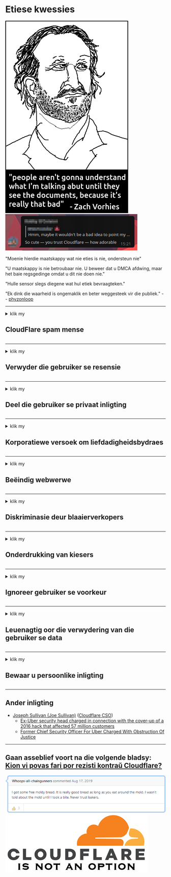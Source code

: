 # Etiese kwessies

![](../image/itsreallythatbad.jpg)
![](../image/telegram/c81238387627b4bfd3dcd60f56d41626.jpg)

"Moenie hierdie maatskappy wat nie eties is nie, ondersteun nie"

"U maatskappy is nie betroubaar nie. U beweer dat u DMCA afdwing, maar het baie regsgedinge omdat u dit nie doen nie."

"Hulle sensor slegs diegene wat hul etiek bevraagteken."

"Ek dink die waarheid is ongemaklik en beter weggesteek vir die publiek."  -- [phyzonloop](https://twitter.com/phyzonloop)


---


<details>
<summary>klik my

## CloudFlare spam mense
</summary>


Cloudflare stuur spam-e-posse na nie-Cloudflare-gebruikers.

- Stuur slegs e-pos aan intekenare wat ingeteken het
- As die gebruiker 'stop' sê, stop dan met die stuur van e-pos

Dit is so eenvoudig. Maar Cloudflare gee nie om nie.
Cloudflare het gesê dat die gebruik van hul diens alle spammers of aanvallers kan stop.
Hoe kan ons Cloudflare stop sonder om Cloudflare te aktiveer?


| 🖼 | 🖼 |
| --- | --- |
| ![](../image/cfspam01.jpg) | ![](../image/cfspam03.jpg) |
| ![](../image/cfspam02.jpg) | ![](../image/cfspambrittany.jpg)<br>![](../image/cfspamtwtr.jpg) |

</details>

---

<details>
<summary>klik my

## Verwyder die gebruiker se resensie
</summary>


Cloudflare sensor negatiewe resensies.
As u anti-Cloudflare-teks op Twitter plaas, het u die kans om 'n antwoord van Cloudflare-werknemer te kry met die boodskap 'Nee, dit is nie'.
As u 'n negatiewe resensie op enige hersieningswebwerf plaas, sal hulle probeer om dit te sensureer.


| 🖼 | 🖼 |
| --- | --- |
| ![](../image/cfcenrev_01.jpg)<br>![](../image/cfcenrev_02.jpg) | ![](../image/cfcenrev_03.jpg) |

</details>

---

<details>
<summary>klik my

## Deel die gebruiker se privaat inligting
</summary>


Cloudflare het 'n groot teisteringsprobleem.
Cloudflare deel persoonlike inligting van diegene wat kla oor webwerwe wat aangebied word.
Hulle vra u soms om u regte ID te gee.
As u nie wil geteister, aangerand, geswot of vermoor word nie, moet u beter wegbly van Cloudflared-webwerwe.


| 🖼 | 🖼 |
| --- | --- |
| ![](../image/cfdox_what.jpg) | ![](../image/cfdox_swat.jpg) |
| ![](../image/cfdox_kill.jpg) | ![](../image/cfdox_threat.jpg) |
| ![](../image/cfdox_dox.jpg) | ![](../image/cfdox_ex1.jpg)<br>![](../image/cfdox_ex2.jpg) |

</details>

---

<details>
<summary>klik my

## Korporatiewe versoek om liefdadigheidsbydraes
</summary>


CloudFlare vra vir liefdadigheidsbydraes.
Dit is baie afgryslik dat 'n Amerikaanse korporasie vir liefdadigheid sal vra saam met organisasies sonder winsbejag wat goeie doele het.
As u daarvan hou om mense te blokkeer of ander se tyd te mors, wil u dalk pizza's bestel vir Cloudflare-werknemers.


![](../image/cfdonate.jpg)

</details>

---

<details>
<summary>klik my

## Beëindig webwerwe
</summary>


Wat sal u doen as u webwerf skielik afgaan?
Daar is verslae dat Cloudflare die konfigurasie van die gebruiker verwyder of die diens stop sonder enige waarskuwing, stil.
Ons stel voor dat u 'n beter verskaffer vind.

![](../image/cftmnt.jpg)

</details>

---

<details>
<summary>klik my

## Diskriminasie deur blaaierverkopers
</summary>


CloudFlare gee voorkeurbehandeling aan diegene wat Firefox gebruik, terwyl hulle gebruikers van nie-Tor-Browser bo Tor vyandig behandel.
Tor-gebruikers van wie regmatig weier om nie-gratis javaskripte uit te voer, kry ook vyandige behandeling.
Hierdie toegangsongelykheid is 'n misbruik van netwerkneutraliteit en magsmisbruik.

![](../image/browdifftbcx.gif)

- Links: Tor Browser, Regs: Chrome. Dieselfde IP-adres.

![](../image/browserdiff.jpg)

- Links: Javascript vir Tor-blaaier uitgeskakel, koekie geaktiveer
- Regs: Chrome Javascript aangeskakel, koekie gedeaktiveer

![](../image/cfsiryoublocked.jpg)

- QuteBrowser (klein blaaier) sonder Tor (Clearnet IP)

![](../image/lynx_cloudflare.gif)

- Lynx


| ***Blaaier*** | ***Toegang tot behandeling*** |
| --- | --- |
| Tor Browser (Javascript geaktiveer) | toegang toegelaat |
| Firefox (Javascript geaktiveer) | toegang verswak |
| Chromium (Javascript geaktiveer) | toegang verswak |
| Chromium or Firefox (Javascript is gedeaktiveer) | toegang verbied |
| Chromium or Firefox (Koekie is uitgeskakel) | toegang verbied |
| QuteBrowser | toegang verbied |
| lynx | toegang verbied |
| w3m | toegang verbied |
| wget | toegang verbied |


Waarom gebruik u nie die Audio-knoppie om die maklike uitdaging op te los nie?

Ja, daar is 'n klankknoppie, maar dit werk nie altyd by Tor nie.
U sal hierdie boodskap kry as u daarop klik:

```
Probeer later weer
U rekenaar of netwerk stuur moontlik outomatiese navrae.
Ons kan u versoek nie nou verwerk om ons gebruikers te beskerm nie.
Besoek ons ​​hulppagina vir meer besonderhede
```

</details>

---

<details>
<summary>klik my

## Onderdrukking van kiesers
</summary>


Kiesers in Amerikaanse state registreer om uiteindelik te stem op die webwerf van die staatssekretaris in die land waar hulle woon.
Republikeinse beheerde staatsekretariskantore is besig met die onderdrukking van die kiesers deur die webwerf van die staatsekretaris via Cloudflare te volg.
Cloudflare se vyandige behandeling van Tor-gebruikers, sy MITM-posisie as 'n gesentraliseerde wêreldwye punt van toesig en sy nadelige rol in die algemeen maak voornemende kiesers huiwerig om te registreer.
Veral liberales is geneig om privaatheid te aanvaar.
Registrasievorms vir kiesers versamel sensitiewe inligting oor die politieke leuning van die kieser, persoonlike fisiese adres, sosiale sekerheidsnummer en geboortedatum.
Die meeste state maak slegs 'n deelversameling van die inligting publiek beskikbaar, maar Cloudflare sien al die inligting wanneer iemand registreer om te stem.

Let daarop dat papierregistrasie Cloudflare nie omseil nie, want die sekretaris van staatswerkers sal waarskynlik die Cloudflare-webwerf gebruik om die data in te voer.

| 🖼 | 🖼 |
| --- | --- |
| ![](../image/cfvotm_01.jpg) | ![](../image/cfvotm_02.jpg) |

- Change.org is 'n bekende webwerf om stemme te versamel en tot aksie oor te gaan.
“mense begin oral met veldtogte, mobiliseer ondersteuners en werk saam met besluitnemers om oplossings te bewerkstellig.”
Ongelukkig kan baie mense change.org glad nie sien nie weens die aggressiewe filter van Cloudflare.
Hulle word geblokkeer om die petisie te onderteken en hulle sodoende van 'n demokratiese proses uit te sluit.
Die gebruik van ander nie-cloudflared platform soos OpenPetition help om die probleem op te los.

| 🖼 | 🖼 |
| --- | --- |
| ![](../image/changeorgasn.jpg) | ![](../image/changeorgtor.jpg) |

- Cloudflare se "Athenian Project" bied gratis beskerming op ondernemingsvlak aan staats- en plaaslike verkiesingswebwerwe.
Hulle het gesê 'hul kiesers het toegang tot verkiesingsinligting en registrasie van kiesers', maar dit is 'n leuen omdat baie mense glad nie die webwerf kan besoek nie.

</details>

---

<details>
<summary>klik my

## Ignoreer gebruiker se voorkeur
</summary>


As u iets onttrek, verwag u dat u geen e-pos daaroor sal ontvang nie.
Cloudflare ignoreer die gebruiker se voorkeur en deel data met derdepartykorporasies sonder die toestemming van die klant.
As u hul gratis plan gebruik, stuur hulle soms e-pos met die versoek om maandelikse intekeninge te koop.

![](../image/cfviopl_tp.jpg)

</details>

---

<details>
<summary>klik my

## Leuenagtig oor die verwydering van die gebruiker se data
</summary>


Volgens die blog van hierdie eks-cloudflare-kliënt lieg Cloudflare om rekeninge te verwyder.
Deesdae bewaar baie ondernemings u data nadat u u rekening gesluit of verwyder het.
Die meeste goeie ondernemings noem dit wel in hul privaatheidsbeleid.
Cloudflare? Geen.

```
2019-08-05 CloudFlare het my bevestiging gestuur dat hulle my rekening verwyder het.
2019-10-02 Ek het 'n e-pos van CloudFlare ontvang 'omdat ek 'n klant is'
```

Cloudflare het nie geweet van die woord "verwyder" nie.
As dit regtig verwyder word, waarom het hierdie voormalige klant 'n e-pos ontvang?
Hy het ook genoem dat Cloudflare se privaatheidsbeleid nie daaroor melding maak nie.

```
Hul nuwe privaatheidsbeleid maak nie melding van die bewaring van data vir 'n jaar nie.
```

![](../image/cfviopl_notdel.jpg)

Hoe kan u Cloudflare vertrou as hul privaatheidsbeleid 'n LEU is?

- [Meer as 'n jaar het verloop sedert ek my Cloudflare-rekening gekanselleer het](https://shkspr.mobi/blog/2020/09/dont-trust-cloudflare-with-your-personal-data/)

</details>

---

<details>
<summary>klik my

## Bewaar u persoonlike inligting
</summary>


Die verwydering van Cloudflare-rekening is moeilik.

```
Dien 'n ondersteuningskaartjie in met die kategorie "Rekening",
en versoek dat die rekening in die boodskap verwyder moet word.
U mag geen domeine of kredietkaarte aan u rekening hê voordat u dit uitvee nie.
```

U sal hierdie bevestigings-e-pos ontvang.

![](../image/cf_deleteandkeep.jpg)

'Ons het u verwyderingsversoek begin verwerk' maar 'ons sal voortgaan om u persoonlike inligting te stoor'.

Kan u dit "vertrou"?


- Hoe om u Cloudflare-rekening te kanselleer

1. Teken in op u Cloudflare-paneelbord.
2. Skrap alle sones (domeine) van u paneelbord.
3. Klik op die ondersteuningskakel.
4. Stuur 'n nuwe kaartjie. Vertel hulle dat u u rekening wil sluit.
5. Wag 'n paar dae.
6. Cloudflare-personeel vra u bevestiging en die rede waarom u besluit het om Cloudflare te verlaat.
7. Stuur weer 'n antwoord.
8. Wag 'n paar dae.
9. U sal 'n boodskap kry: Ons het u rekening suksesvol uitgevee


</details>

---

## Ander inligting

- [Joseph Sullivan (Joe Sullivan)](../cloudflare_inc/cloudflare_members.md) ([Cloudflare CSO](https://twitter.com/eastdakota/status/1296522269313785862))
  - [Ex-Uber security head charged in connection with the cover-up of a 2016 hack that affected 57 million customers](https://www.businessinsider.com/uber-data-hack-security-head-joe-sullivan-charged-cover-up-2020-8)
  - [Former Chief Security Officer For Uber Charged With Obstruction Of Justice](https://www.justice.gov/usao-ndca/pr/former-chief-security-officer-uber-charged-obstruction-justice)


---


## Gaan asseblief voort na die volgende bladsy:   [Kion vi povas fari por rezisti kontraŭ Cloudflare?](af.action.md)

![](../image/freemoldybread.jpg)
![](../image/cfisnotanoption.jpg)
